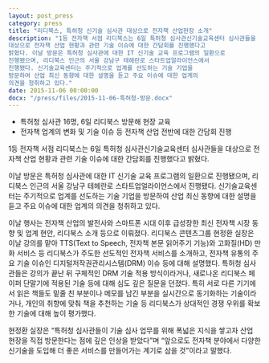 ```yaml
---
layout: post_press
category: press
title: "리디북스, 특허청 신기술 심사관 대상으로 전자책 산업현장 소개"
description: "1등 전자책 서점 리디북스는 6일 특허청 심사관신기술교육센터 심사관들을
대상으로 전자책 산업 현황과 관련 기술 이슈에 대한 간담회를 진행했다고
밝혔다. 이날 방문은 특허청 심사관에 대한 IT 신기술 교육 프로그램의 일환으로
진행됐으며, 리디북스 인근의 서울 강남구 테헤란로 스타트업얼라이언스에서
진행됐다. 신기술교육센터는 주기적으로 업계를 선도하는 기술 기업을
방문하여 산업 최신 동향에 대한 설명을 듣고 주요 이슈에 대한 업계의
의견을 청취하고 있다."
date: 2015-11-06 00:00:00
docx: "/press/files/2015-11-06-특허청-방문.docx"
---
```



* 특허청 심사관 16명, 6일 리디북스 방문해 현장 교육
* 전자책 업계의 변화 및 기술 이슈 등 전자책 산업 전반에 대한 간담회 진행

1등 전자책 서점 리디북스는 6일 특허청 심사관신기술교육센터 심사관들을 대상으로 전자책 산업 현황과 관련 기술 이슈에 대한 간담회를 진행했다고 밝혔다.

이날 방문은 특허청 심사관에 대한 IT 신기술 교육 프로그램의 일환으로 진행됐으며, 리디북스 인근의 서울 강남구 테헤란로 스타트업얼라이언스에서 진행됐다. 신기술교육센터는 주기적으로 업계를 선도하는 기술 기업을 방문하여 산업 최신 동향에 대한 설명을 듣고 주요 이슈에 대한 업계의 의견을 청취하고 있다.

이날 행사는 전자책 산업의 발전사와 스마트폰 시대 이후 급성장한 최신 전자책 시장 동향 및 업계 현안, 리디북스 소개 등으로 이뤄졌다. 리디북스 콘텐츠그룹 현정환 실장은 이날 강의를 맡아 TTS(Text to Speech, 전자책 본문 읽어주기 기능)와 고화질(HD) 만화 서비스 등 리디북스가 주도한 선도적인 전자책 서비스를 소개하고, 전자책 유통의 주요 기술 이슈인 디지털저작권관리시스템(DRM) 이슈 등에 대해 설명했다. 특허청 심사관들은 강의가 끝난 뒤 구체적인 DRM 기술 적용 방식이라거나, 새로나온 리디북스 페이퍼 단말기에 적용된 기술 등에 대해 심도 깊은 질문을 던졌다. 특히 서로 다른 기기에서 읽은 책들도 밑줄 친 부분이나 메모를 남긴 부분을 실시간으로 동기화하는 기술이라거나, 개인의 취향에 맞춰 책을 추천하는 기술 등 리디북스가 상대적인 경쟁 우위를 확보한 기술에 대해 높이 평가했다.

현정환 실장은 “특허청 심사관들이 기술 심사 업무를 위해 폭넓은 지식을 쌓고자 산업 현장을 직접 방문한다는 점에 깊은 인상을 받았다”며 “앞으로도 전자책 분야에서 다양한 신기술을 도입해 더 좋은 서비스를 만들어가는 계기로 삼을 것”이라고 말했다.
